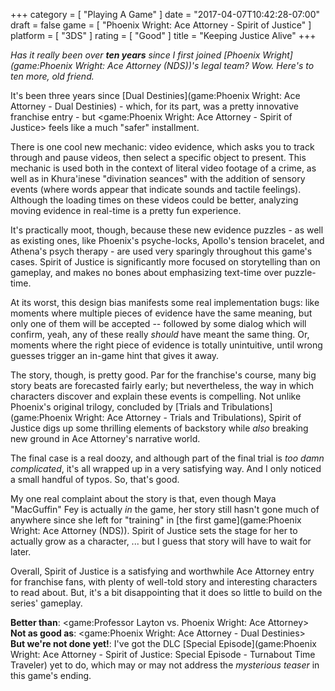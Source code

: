 +++
category = [ "Playing A Game" ]
date = "2017-04-07T10:42:28-07:00"
draft = false
game = [ "Phoenix Wright: Ace Attorney - Spirit of Justice" ]
platform = [ "3DS" ]
rating = [ "Good" ]
title = "Keeping Justice Alive"
+++

<i>Has it really been over <b>ten years</b> since I first joined [Phoenix Wright](game:Phoenix Wright: Ace Attorney (NDS))'s legal team?  Wow.  Here's to ten more, old friend.</i>

It's been three years since [Dual Destinies](game:Phoenix Wright: Ace Attorney - Dual Destinies) - which, for its part, was a pretty innovative franchise entry - but <game:Phoenix Wright: Ace Attorney - Spirit of Justice> feels like a much "safer" installment.

There is one cool new mechanic: video evidence, which asks you to track through and pause videos, then select a specific object to present.  This mechanic is used both in the context of literal video footage of a crime, as well as in Khura'inese "divination seances" with the addition of sensory events (where words appear that indicate sounds and tactile feelings).  Although the loading times on these videos could be better, analyzing moving evidence in real-time is a pretty fun experience.

It's practically moot, though, because these new evidence puzzles - as well as existing ones, like Phoenix's psyche-locks, Apollo's tension bracelet, and Athena's psych therapy - are used very sparingly throughout this game's cases.  Spirit of Justice is significantly more focused on storytelling than on gameplay, and makes no bones about emphasizing text-time over puzzle-time.

At its worst, this design bias manifests some real implementation bugs: like moments where multiple pieces of evidence have the same meaning, but only one of them will be accepted -- followed by some dialog which will confirm, yeah, any of these really <i>should</i> have meant the same thing.  Or, moments where the right piece of evidence is totally unintuitive, until wrong guesses trigger an in-game hint that gives it away.

The story, though, is pretty good.  Par for the franchise's course, many big story beats are forecasted fairly early; but nevertheless, the way in which characters discover and explain these events is compelling.  Not unlike Phoenix's original trilogy, concluded by [Trials and Tribulations](game:Phoenix Wright: Ace Attorney - Trials and Tribulations), Spirit of Justice digs up some thrilling elements of backstory while <i>also</i> breaking new ground in Ace Attorney's narrative world.

The final case is a real doozy, and although part of the final trial is <i>too damn complicated</i>, it's all wrapped up in a very satisfying way.  And I only noticed a small handful of typos.  So, that's good.

My one real complaint about the story is that, even though Maya "MacGuffin" Fey is actually <i>in</i> the game, her story still hasn't gone much of anywhere since she left for "training" in [the first game](game:Phoenix Wright: Ace Attorney (NDS)).  Spirit of Justice sets the stage for her to actually grow as a character, ... but I guess that story will have to wait for later.

Overall, Spirit of Justice is a satisfying and worthwhile Ace Attorney entry for franchise fans, with plenty of well-told story and interesting characters to read about.  But, it's a bit disappointing that it does so little to build on the series' gameplay.

<b>Better than</b>: <game:Professor Layton vs. Phoenix Wright: Ace Attorney>  
<b>Not as good as</b>: <game:Phoenix Wright: Ace Attorney - Dual Destinies>  
<b>But we're not done yet!</b>: I've got the DLC [Special Episode](game:Phoenix Wright: Ace Attorney - Spirit of Justice: Special Episode - Turnabout Time Traveler) yet to do, which may or may not address the <i>mysterious teaser</i> in this game's ending.
